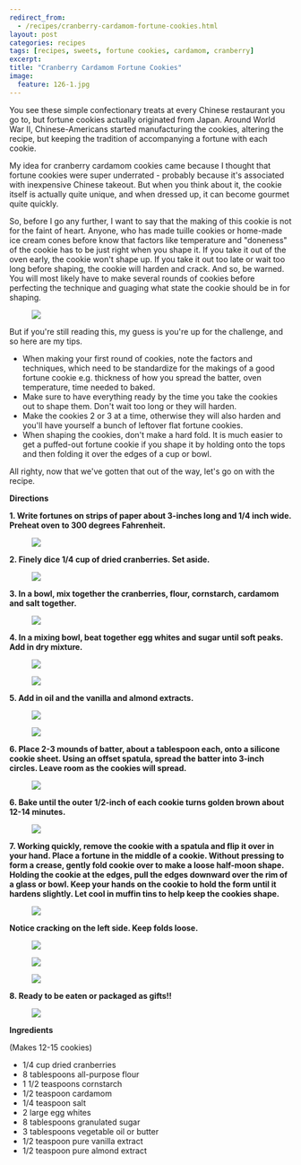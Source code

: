 ```yaml
---
redirect_from: 
  - /recipes/cranberry-cardamom-fortune-cookies.html
layout: post
categories: recipes
tags: [recipes, sweets, fortune cookies, cardamom, cranberry]
excerpt: 
title: "Cranberry Cardamom Fortune Cookies"
image:
  feature: 126-1.jpg
---
```


You see these simple confectionary treats at every Chinese restaurant you go to, but fortune cookies actually originated from Japan.  Around World War II, Chinese-Americans started manufacturing the cookies, altering the recipe, but keeping the tradition of accompanying a fortune with each cookie.


My idea for cranberry cardamom cookies came because I thought that fortune cookies were super underrated - probably because it's associated with inexpensive Chinese takeout.  But when you think about it, the cookie itself is actually quite unique, and when dressed up, it can become gourmet quite quickly.

So, before I go any further, I want to say that the making of this cookie is not for the faint of heart.  Anyone, who has made tuille cookies or home-made ice cream cones before know that factors like temperature and "doneness" of the cookie has to be just right when you shape it. If you take it out of the oven early, the cookie won't shape up.  If you take it out too late or wait too long before shaping, the cookie will harden and crack. And so, be warned.  You will most likely have to make several rounds of cookies before perfecting the technique and guaging what state the cookie should be in for shaping.
<figure> <img src='/images/126-16.jpg'> </figure>

But if you're still reading this, my guess is you're up for the challenge, and so here are my tips.

- When making your first round of cookies, note the factors and techniques, which need to be standardize for the makings of a good fortune cookie e.g. thickness of how you spread the batter, oven temperature, time needed to baked.
- Make sure to have everything ready by the time you take the cookies out to shape them.  Don't wait too long or they will harden.
- Make the cookies 2 or 3 at a time, otherwise they will also harden and you'll have yourself a bunch of leftover flat fortune cookies.
- When shaping the cookies, don't make a hard fold.  It is much easier to get a puffed-out fortune cookie if you shape it by holding onto the tops and then folding it over the edges of a cup or bowl.

All righty, now that we've gotten that out of the way, let's go on with the recipe.

__Directions__

__1. Write fortunes on strips of paper about 3-inches long and 1/4 inch wide. Preheat oven to 300 degrees Fahrenheit.__

<figure> <img src='/images/126-3.jpg'> </figure>

__2. Finely dice 1/4 cup of dried cranberries.  Set aside.__

<figure> <img src='/images/126-2.jpg'> </figure>

__3. In a bowl, mix together the cranberries, flour, cornstarch, cardamom and salt together.__

<figure> <img src='/images/126-4.jpg'> </figure>

__4. In a mixing bowl, beat together egg whites and sugar until soft peaks.  Add in dry mixture.__

<figure> <img src='/images/126-5.jpg'> </figure>

<figure> <img src='/images/126-6.jpg'> </figure>

__5. Add in oil and the vanilla and almond extracts.__
<figure> <img src='/images/126-7.jpg'> </figure>

<figure> <img src='/images/126-8.jpg'> </figure>

__6. Place 2-3 mounds of batter, about a tablespoon each, onto a silicone cookie sheet.  Using an offset spatula, spread the batter into 3-inch circles.  Leave room as the cookies will spread.__  

<figure> <img src='/images/126-9.jpg'> </figure>

__6. Bake until the outer 1/2-inch of each cookie turns golden brown about 12-14 minutes.__

<figure> <img src='/images/126-11.jpg'> </figure>

__7. Working quickly, remove the cookie with a spatula and flip it over in your hand. Place a fortune in the middle of a cookie. Without pressing to form a crease, gently fold cookie over to make a loose half-moon shape.  Holding the cookie at the edges, pull the edges downward over the rim of a glass or bowl.  Keep your hands on the cookie to hold the form until it hardens slightly.  Let cool in muffin tins to help keep the cookies shape.__  

<figure> <img src='/images/126-12.jpg'> </figure>

__Notice cracking on the left side.  Keep folds loose.__

<figure> <img src='/images/126-13.jpg'> </figure>

<figure> <img src='/images/126-14.jpg'> </figure>

<figure> <img src='/images/126-15.jpg'> </figure>

__8. Ready to be eaten or packaged as gifts!!__

<figure> <img src='/images/126-17.jpg'> </figure>

<section class='recipe'>
<p><strong>Ingredients</strong></p>

<p>(Makes 12-15 cookies)</p>

<ul><li>1/4 cup dried cranberries</li><li>8 tablespoons all-purpose flour</li><li>1 1/2 teaspoons cornstarch</li><li>1/2 teaspoon cardamom</li><li>1/4 teaspoon salt</li><li>2 large egg whites</li><li>8 tablespoons granulated sugar</li><li>3 tablespoons vegetable oil or butter</li><li>1/2 teaspoon pure vanilla extract</li><li>1/2 teaspoon pure almond extract</li></ul></section>